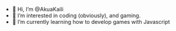 - 👋 Hi, I’m @AkuaKaili
- 👀 I’m interested in coding (obviously), and gaming.
- 🌱 I’m currently learning how to develop games with Javascript
